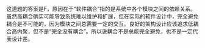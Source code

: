这道题的答案是F，原因在于“软件耦合”指的是系统中各个模块之间的依赖关系。虽然高耦合确实可能导致系统难以维护和扩展，但在实际的软件设计中，完全避免耦合是不可能的，因为模块之间总需要一定的交互。良好的架构设计应该追求低耦合高内聚，但不是“完全没有耦合”。所以说耦合不是总能完全避免，也不是一定代表设计差。